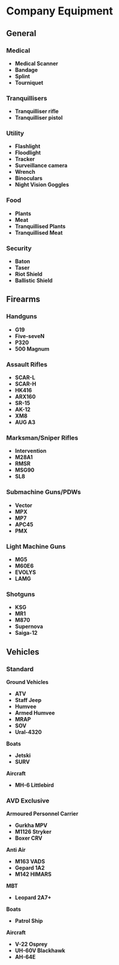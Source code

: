 # Company Equipment
## General
### Medical
* **Medical Scanner**
* **Bandage**
* **Splint**
* **Tourniquet**

### Tranquillisers
* **Tranquilliser rifle**
* **Tranquilliser pistol**

### Utility
* **Flashlight**
* **Floodlight**
* **Tracker**
* **Surveillance camera**
* **Wrench**
* **Binoculars**
* **Night Vision Goggles**

### Food
* **Plants**
* **Meat**
* **Tranquillised Plants**
* **Tranquillised Meat**

### Security
* **Baton**
* **Taser**
* **Riot Shield**
* **Ballistic Shield**

## Firearms
### Handguns
* **G19**
* **Five-seveN**
* **P320**
* **500 Magnum**

### Assault Rifles
* **SCAR-L**
* **SCAR-H**
* **HK416** 
* **ARX160**
* **SR-15**
* **AK-12**
* **XM8**
* **AUG A3**

### Marksman/Sniper Rifles
* **Intervention**
* **M28A1**
* **RMSR**
* **MSG90**
* **SL8**

### Submachine Guns/PDWs
* **Vector**
* **MPX**
* **MP7**
* **APC45**
* **PMX**

### Light Machine Guns
* **MG5**
* **M60E6**
* **EVOLYS**
* **LAMG**

### Shotguns
* **KSG**
* **MR1**
* **M870**
* **Supernova**
* **Saiga-12**

## Vehicles
### Standard
**Ground Vehicles**
* **ATV**
* **Staff Jeep**
* **Humvee**
* **Armed Humvee**
* **MRAP**
* **SOV**
* **Ural-4320**

**Boats**
* **Jetski**
* **SURV**

**Aircraft**
* **MH-6 Littlebird**

### AVD Exclusive

**Armoured Personnel Carrier**
* **Gurkha MPV**
* **M1126 Stryker**
* **Boxer CRV**

**Anti Air**
* **M163 VADS**
* **Gepard 1A2**
* **M142 HIMARS**

**MBT**
* **Leopard 2A7+**

**Boats**
* **Patrol Ship**

**Aircraft**
* **V-22 Osprey**
* **UH-60V Blackhawk**
* **AH-64E**
